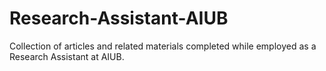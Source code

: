 # Research-Assistant-AIUB
Collection of articles and related materials completed while employed as a Research Assistant at AIUB.
